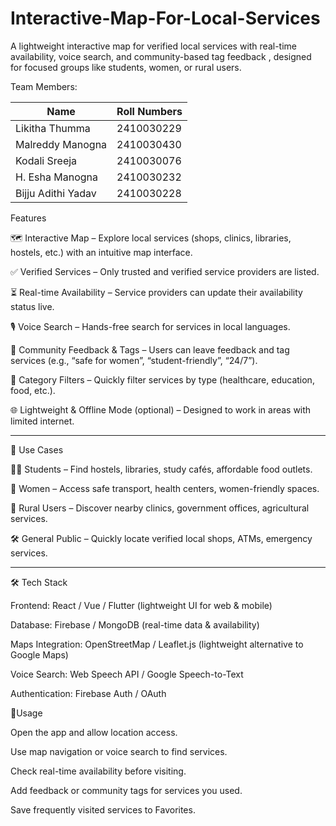 # Interactive-Map-For-Local-Services
A lightweight interactive map for verified local services with real-time availability, voice search, and community-based tag feedback , designed for focused groups like students, women, or rural users.

Team Members:

|     Name          |   Roll Numbers  |
|-------------------|-----------------|
|Likitha Thumma     |2410030229       |
|Malreddy Manogna   |2410030430       |
|Kodali Sreeja      |2410030076       |
|H. Esha Manogna    |2410030232       |
|Bijju Adithi Yadav |2410030228       |


Features

🗺 Interactive Map – Explore local services (shops, clinics, libraries, hostels, etc.) with an intuitive map interface.

✅ Verified Services – Only trusted and verified service providers are listed.

⏳ Real-time Availability – Service providers can update their availability status live.

🎙 Voice Search – Hands-free search for services in local languages.

👥 Community Feedback & Tags – Users can leave feedback and tag services (e.g., “safe for women”, “student-friendly”, “24/7”).

📌 Category Filters – Quickly filter services by type (healthcare, education, food, etc.).

🌐 Lightweight & Offline Mode (optional) – Designed to work in areas with limited internet.

---------------------------------------------------------------------------------------------------------------------------------------------------------------------------------------------------------------------
🚀 Use Cases

👩‍🎓 Students – Find hostels, libraries, study cafés, affordable food outlets.

👩 Women – Access safe transport, health centers, women-friendly spaces.

🏡 Rural Users – Discover nearby clinics, government offices, agricultural services.

🛠 General Public – Quickly locate verified local shops, ATMs, emergency services.

---------------------------------------------------------------------------------------------------------------------------------------------------------------------------------------------------------------------
🛠 Tech Stack

Frontend: React / Vue / Flutter (lightweight UI for web & mobile)

Database: Firebase / MongoDB (real-time data & availability)

Maps Integration: OpenStreetMap / Leaflet.js (lightweight alternative to Google Maps)

Voice Search: Web Speech API / Google Speech-to-Text

Authentication: Firebase Auth / OAuth


📖Usage

Open the app and allow location access.

Use map navigation or voice search to find services.

Check real-time availability before visiting.

Add feedback or community tags for services you used.

Save frequently visited services to Favorites.
 

